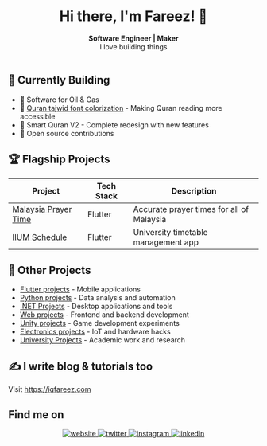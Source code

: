 # <div align="center">Hi there, I'm Fareez! 👋</div>

<div align="center">
<strong>Software Engineer | Maker</strong><br/>
I love building things
</div>

<br/>

## 🚀 Currently Building

- 💼 Software for Oil & Gas 
- 📖 [Quran tajwid font colorization](https://github.com/My-Quran-Tajwid) - Making Quran reading more accessible
- 📱 Smart Quran V2 - Complete redesign with new features
- 🌟 Open source contributions

## 🏆 Flagship Projects

| Project                                                   | Tech Stack    | Description                               |
| --------------------------------------------------------- | ------------- | ----------------------------------------- |
| [Malaysia Prayer Time](../../../app_waktu_solat_malaysia/) | Flutter       | Accurate prayer times for all of Malaysia |
| [IIUM Schedule](../../../iium_schedule)                    | Flutter       | University timetable management app       |

## 🧰 Other Projects

- [Flutter projects](./flutter.md) - Mobile applications
- [Python projects](./python.md) - Data analysis and automation
- [.NET Projects](./c-sharp.md) - Desktop applications and tools
- [Web projects](./web.md) - Frontend and backend development
- [Unity projects](./unity.md) - Game development experiments
- [Electronics projects](./electronics.md) - IoT and hardware hacks
- [University Projects](./university.md) - Academic work and research

## ✍️ I write blog & tutorials too

Visit https://iqfareez.com

## Find me on

<div align="center">
<a href="https://iqfareez.com">
<img src=https://img.shields.io/badge/website-%2324292e.svg?&style=for-the-badge&logo=googlechrome&logoColor=white alt=website style="margin-bottom: 5px;" />
</a>
<a href="https://twitter.com/iqfareez">
<img src=https://img.shields.io/badge/twitter-%2300acee.svg?&style=for-the-badge&logo=twitter&logoColor=white alt=twitter style="margin-bottom: 5px;" />
</a>
<a href="https://stackoverflow.com/users/13617136/iqfareez">
<img src=https://img.shields.io/badge/-Stackoverflow-FE7A16?style=for-the-badge&logo=stack-overflow&logoColor=white alt=instagram style="margin-bottom: 5px;" />
</a>  
<a href="https://linkedin.com/in/iqfareez">
<img src=https://img.shields.io/badge/linkedin-%231E77B5.svg?&style=for-the-badge&logo=linkedin&logoColor=white alt=linkedin style="margin-bottom: 5px;" />
</a>
</div>
